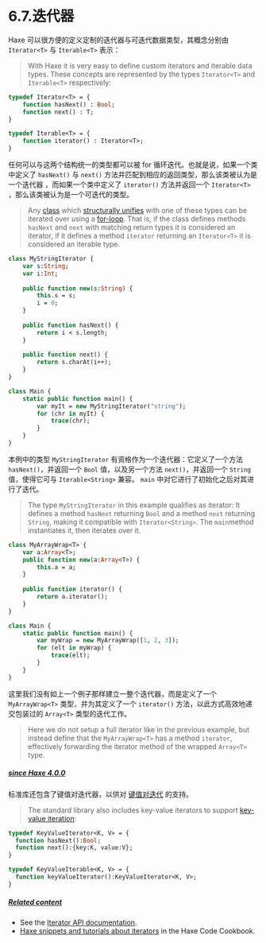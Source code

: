 # 6.7.迭代器

Haxe 可以很方便的定义定制的迭代器与可迭代数据类型，其概念分别由 `Iterator<T>` 与 `Iterable<T>` 表示：

> With Haxe it is very easy to define custom iterators and iterable data types. These concepts are represented by the types `Iterator<T>` and `Iterable<T>` respectively:

```haxe
typedef Iterator<T> = { 
    function hasNext() : Bool; 
    function next() : T; 
} 

typedef Iterable<T> = { 
    function iterator() : Iterator<T>; 
} 
```

任何可以与这两个结构统一的类型都可以被 for 循环迭代。也就是说，如果一个类中定义了 `hasNext()` 与 `next()` 方法并匹配到相应的返回类型，那么该类被认为是一个迭代器 ，而如果一个类中定义了 `iterator()` 方法并返回一个 `Iterator<T>` ，那么该类被认为是一个可迭代的类型。

> Any [class](https://haxe.org/manual/types-class-instance.html) which [structurally unifies](https://haxe.org/manual/type-system-structural-subtyping.html) with one of these types can be iterated over using a [for-loop](https://haxe.org/manual/expression-for.html). That is, if the class defines methods `hasNext` and `next` with matching return types it is considered an iterator, if it defines a method `iterator` returning an `Iterator<T>` it is considered an iterable type.

```haxe
class MyStringIterator { 
    var s:String; 
    var i:Int; 
    
    public function new(s:String) { 
        this.s = s;
        i = 0; 
    } 
    
    public function hasNext() { 
        return i < s.length;
    } 
    
    public function next() { 
        return s.charAt(i++); 
    } 
} 

class Main { 
    static public function main() { 
        var myIt = new MyStringIterator("string"); 
        for (chr in myIt) { 
            trace(chr); 
        } 
    }
} 
```

本例中的类型 `MyStringIterator` 有资格作为一个迭代器：它定义了一个方法 `hasNext()`，并返回一个 `Bool` 值，以及另一个方法 `next()`，并返回一个 `String` 值，使得它可与 `Iterable<String>` 兼容。 `main` 中对它进行了初始化之后对其进行了迭代。

> The type `MyStringIterator` in this example qualifies as iterator: It defines a method `hasNext` returning `Bool` and a method `next` returning `String`, making it compatible with `Iterator<String>`. The `main`method instantiates it, then iterates over it.

```haxe
class MyArrayWrap<T> { 
    var a:Array<T>;
    public function new(a:Array<T>) { 
        this.a = a; 
    } 
    
    public function iterator() { 
        return a.iterator(); 
    } 
} 

class Main { 
    static public function main() { 
        var myWrap = new MyArrayWrap([1, 2, 3]); 
        for (elt in myWrap) {
            trace(elt); 
        } 
    } 
} 
```

这里我们没有如上一个例子那样建立一整个迭代器，而是定义了一个 `MyArrayWrap<T>` 类型，并为其定义了一个 `iterator()` 方法，以此方式高效地递交包装过的 `Array<T>` 类型的迭代工作。

> Here we do not setup a full iterator like in the previous example, but instead define that the `MyArrayWrap<T>` has a method `iterator`, effectively forwarding the iterator method of the wrapped `Array<T>` type.



##### [since Haxe 4.0.0](https://haxe.org/manual/lf-iterators.html#since-haxe-4.0.0)

标准库还包含了键值对迭代器，以供对 [键值对迭代](https://haxe.org/manual/expression-for.html#key-value-iteration) 的支持。

> The standard library also includes key-value iterators to support [key-value iteration](https://haxe.org/manual/expression-for.html#key-value-iteration):

```haxe
typedef KeyValueIterator<K, V> = {
  function hasNext():Bool;
  function next():{key:K, value:V};
}

typedef KeyValueIterable<K, V> = {
  function keyValueIterator():KeyValueIterator<K, V>;
}
```



##### [Related content](https://haxe.org/manual/lf-iterators.html#related-content)

- See the [Iterator API documentation](http://api.haxe.org/Iterator.html).
- [Haxe snippets and tutorials about iterators](http://code.haxe.org/tag/iterator.html) in the Haxe Code Cookbook.